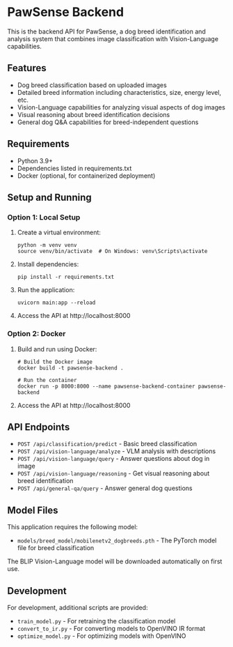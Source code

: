 # PawSense Backend

This is the backend API for PawSense, a dog breed identification and analysis system that combines image classification with Vision-Language capabilities.

## Features

- Dog breed classification based on uploaded images
- Detailed breed information including characteristics, size, energy level, etc.
- Vision-Language capabilities for analyzing visual aspects of dog images
- Visual reasoning about breed identification decisions
- General dog Q&A capabilities for breed-independent questions

## Requirements

- Python 3.9+
- Dependencies listed in requirements.txt
- Docker (optional, for containerized deployment)

## Setup and Running

### Option 1: Local Setup

1. Create a virtual environment:
   ```
   python -m venv venv
   source venv/bin/activate  # On Windows: venv\Scripts\activate
   ```

2. Install dependencies:
   ```
   pip install -r requirements.txt
   ```

3. Run the application:
   ```
   uvicorn main:app --reload
   ```

4. Access the API at http://localhost:8000

### Option 2: Docker

1. Build and run using Docker:
   ```
   # Build the Docker image
   docker build -t pawsense-backend .
   
   # Run the container
   docker run -p 8000:8000 --name pawsense-backend-container pawsense-backend
   ```

2. Access the API at http://localhost:8000

## API Endpoints

- `POST /api/classification/predict` - Basic breed classification
- `POST /api/vision-language/analyze` - VLM analysis with descriptions
- `POST /api/vision-language/query` - Answer questions about dog in image
- `POST /api/vision-language/reasoning` - Get visual reasoning about breed identification
- `POST /api/general-qa/query` - Answer general dog questions

## Model Files

This application requires the following model:
- `models/breed_model/mobilenetv2_dogbreeds.pth` - The PyTorch model file for breed classification

The BLIP Vision-Language model will be downloaded automatically on first use.

## Development

For development, additional scripts are provided:
- `train_model.py` - For retraining the classification model
- `convert_to_ir.py` - For converting models to OpenVINO IR format
- `optimize_model.py` - For optimizing models with OpenVINO 